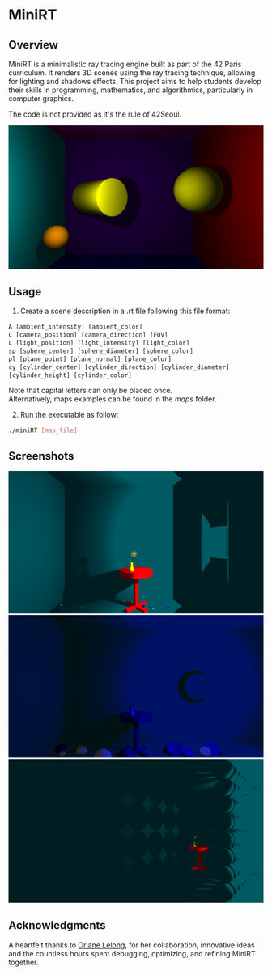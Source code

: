 # MiniRT

## Overview

MiniRT is a minimalistic ray tracing engine built as part of the 42 Paris curriculum. It renders 3D scenes using the ray tracing technique, allowing for lighting and shadows effects. This project aims to help students develop their skills in programming, mathematics, and algorithmics, particularly in computer graphics.

The code is not provided as it's the rule of 42Seoul.

<div align="center">
  <img src="./screenshots/origin.png" alt="demo">
</div>

## Usage

1. Create a scene description in a .rt file following this file format:
```
A [ambient_intensity] [ambient_color]
C [camera_position] [camera_direction] [FOV]
L [light_position] [light_intensity] [light_color]
sp [sphere_center] [sphere_diameter] [sphere_color]
pl [plane_point] [plane_normal] [plane_color]
cy [cylinder_center] [cylinder_direction] [cylinder_diameter] [cylinder_height] [cylinder_color]
```
Note that capital letters can only be placed once. <br>
Alternatively, maps examples can be found in the *maps* folder.

2. Run the executable as follow:
```bash
./miniRT [map_file]
```

## Screenshots

<div align="center">
  <img src="./screenshots/home.png" alt="home">
  <img src="./screenshots/moon.png" alt="moon">
  <img src="./screenshots/ball_wall.png" alt="ball wall">
</div>

## Acknowledgments

A heartfelt thanks to [Oriane Lelong](https://github.com/olelong), for her collaboration, innovative ideas and the countless hours spent debugging, optimizing, and refining MiniRT together.
